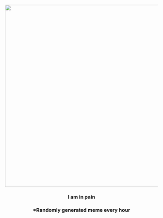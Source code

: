 <p align="center">
        <img src="https://i.redd.it/xeuxl3tcnlr81.gif" width="600" height="600">
        </p>
        <h3 align="center">I am in pain</h3>
        <h3 align="center">*Randomly generated meme every hour</h3>
    